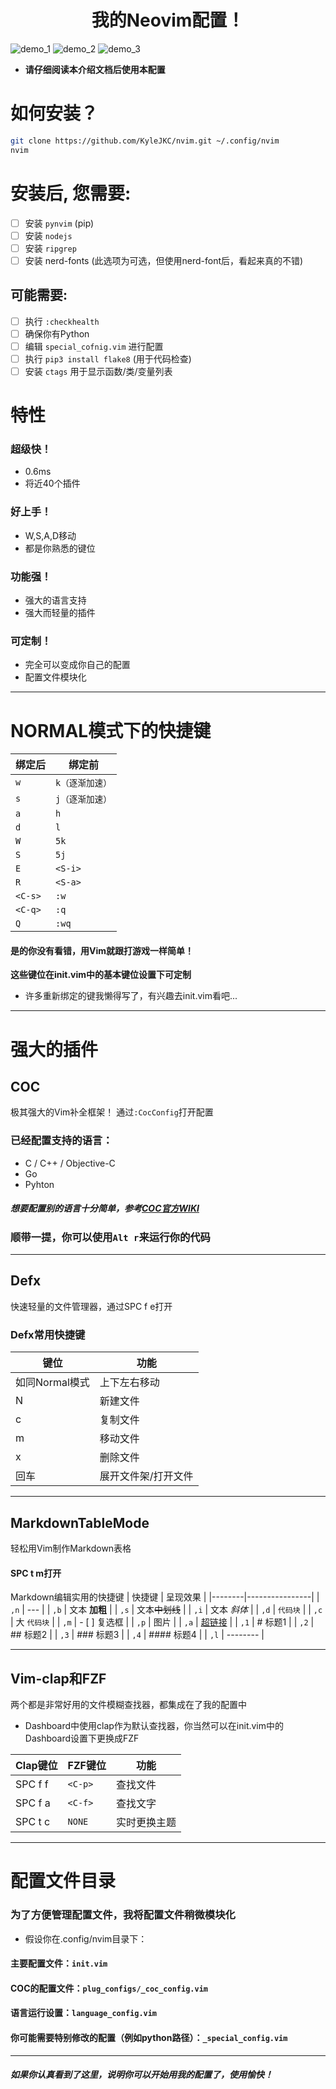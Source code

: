 # <center>我的Neovim配置！<center>
![demo_1](./image/demo_1.png)
![demo_2](./image/demo_2.png)
![demo_3](./image/demo_3.png)

  * **请仔细阅读本介绍文档后使用本配置**

# 如何安装？

  ```sh
  git clone https://github.com/KyleJKC/nvim.git ~/.config/nvim
  nvim
  ```
# 安装后, 您需要:

  - [ ] 安装 `pynvim` (pip)
  - [ ] 安装 `nodejs`
  - [ ] 安装 `ripgrep`
  - [ ] 安装 nerd-fonts (此选项为可选，但使用nerd-font后，看起来真的不错)

## 可能需要:

  - [ ] 执行 `:checkhealth`
  - [ ] 确保你有Python
  - [ ] 编辑 `special_cofnig.vim` 进行配置
  - [ ] 执行 `pip3 install flake8` (用于代码检查)
  - [ ] 安装 `ctags` 用于显示函数/类/变量列表

# 特性
### 超级快！
  * 0.6ms
  * 将近40个插件
### 好上手！
  * W,S,A,D移动
  * 都是你熟悉的键位
### 功能强！
  * 强大的语言支持
  * 强大而轻量的插件
### 可定制！
  * 完全可以变成你自己的配置
  * 配置文件模块化
  ---

# NORMAL模式下的快捷键

  | 绑定后  | 绑定前          |
  |---------|-----------------|
  | `w`     | `k（逐渐加速）` |
  | `s`     | `j（逐渐加速）` |
  | `a`     | `h`             |
  | `d`     | `l`             |
  | `W`     | `5k`            |
  | `S`     | `5j`            |
  | `E`     | `<S-i>`         |
  | `R`     | `<S-a>`         |
  | `<C-s>` | `:w`            |
  | `<C-q>` | `:q`            |
  | `Q`     | `:wq`           |

#### **是的你没有看错，用Vim就跟打游戏一样简单！**
  **这些键位在init.vim中的基本键位设置下可定制**
  * 许多重新绑定的键我懒得写了，有兴趣去init.vim看吧...

  ---

# 强大的插件

## COC
  极其强大的Vim补全框架！
  通过`:CocConfig`打开配置
### 已经配置支持的语言：
  * C / C++ / Objective-C
  * Go
  * Pyhton

##### 想要配置别的语言十分简单，参考[COC官方WIKI](https://github.com/neoclide/coc.nvim/wiki/Language-servers)

### 顺带一提，你可以使用`Alt r`来运行你的代码
  ---

## Defx
  快速轻量的文件管理器，通过SPC f e打开

### Defx常用快捷键
  | 键位           | 功能                |
  |----------------|---------------------|
  | 如同Normal模式 | 上下左右移动        |
  | N              | 新建文件            |
  | c              | 复制文件            |
  | m              | 移动文件            |
  | x              | 删除文件            |
  | 回车           | 展开文件架/打开文件 |

  ---

## MarkdownTableMode
  轻松用Vim制作Markdown表格
#### SPC t m打开

  Markdown编辑实用的快捷键
  | 快捷键 | 呈现效果       |
  |--------|----------------|
  | `,n`   | ---            |
  | `,b`   | 文本 **加粗**  |
  | `,s`   | 文本~~中划线~~ |
  | `,i`   | 文本 *斜体*    |
  | `,d`   | `代码块`       |
  | `,c`   | 大 `代码块`    |
  | `,m`   | - [ ] 复选框   |
  | `,p`   | 图片           |
  | `,a`   | [超链接]()     |
  | `,1`   | # 标题1        |
  | `,2`   | ## 标题2       |
  | `,3`   | ### 标题3      |
  | `,4`   | #### 标题4     |
  | `,l`   | --------       |

  ---

## Vim-clap和FZF
  两个都是非常好用的文件模糊查找器，都集成在了我的配置中
  * Dashboard中使用clap作为默认查找器，你当然可以在init.vim中的Dashboard设置下更换成FZF

  | Clap键位 | FZF键位 | 功能         |
  |----------|---------|--------------|
  | SPC f f  | `<C-p>` | 查找文件     |
  | SPC f a  | `<C-f>` | 查找文字     |
  | SPC t c  | `NONE`  | 实时更换主题 |

  ---

# 配置文件目录
### **为了方便管理配置文件，我将配置文件稍微模块化**

  * 假设你在.config/nvim目录下：

#### 主要配置文件：`init.vim`
#### COC的配置文件：`plug_configs/_coc_config.vim`
#### 语言运行设置：`language_config.vim`
#### 你可能需要特别修改的配置（例如python路径）：`_special_config.vim`


  ---

###### **如果你认真看到了这里，说明你可以开始用我的配置了，使用愉快！**


